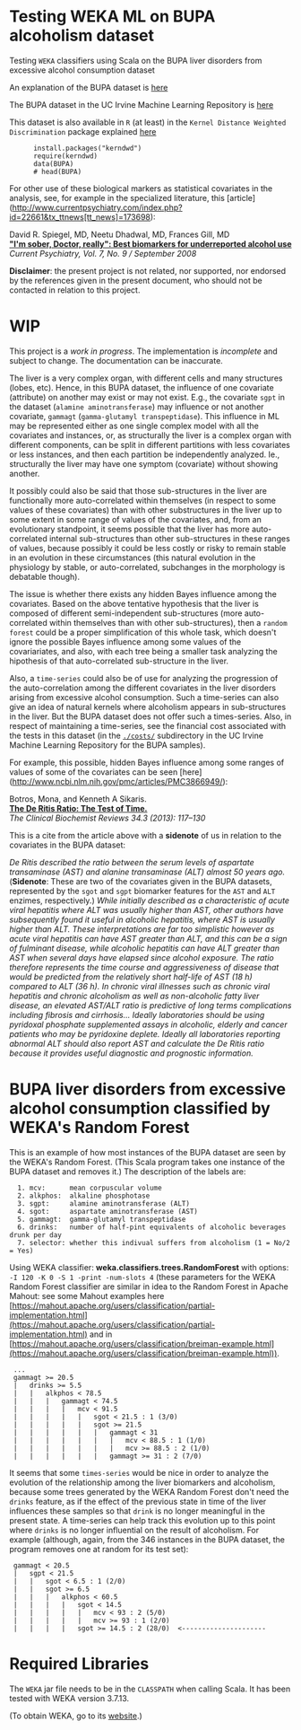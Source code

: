 # Testing WEKA ML on BUPA alcoholism dataset

Testing `WEKA` classifiers using Scala on the BUPA liver disorders from excessive alcohol consumption dataset

An explanation of the BUPA dataset is [here](http://sci2s.ugr.es/keel/dataset.php?cod=55)

The BUPA dataset in the UC Irvine Machine Learning Repository is [here](https://archive.ics.uci.edu/ml/datasets/Liver+Disorders)

This dataset is also available in `R` (at least) in the `Kernel Distance Weighted Discrimination` package explained
[here](https://cran.r-project.org/web/packages/kerndwd/kerndwd.pdf)

          install.packages("kerndwd")
          require(kerndwd)
          data(BUPA)
          # head(BUPA)

For other use of these biological markers as statistical covariates in the analysis, see, for example in the specialized literature, this [article] (http://www.currentpsychiatry.com/index.php?id=22661&tx_ttnews[tt_news]=173698):

David R. Spiegel, MD, Neetu Dhadwal, MD, Frances Gill, MD  <br />
[**"I'm sober, Doctor, really": Best biomarkers for underreported alcohol use**](http://www.currentpsychiatry.com/index.php?id=22661&tx_ttnews[tt_news]=173698)  <br />
*Current Psychiatry, Vol. 7, No. 9 / September 2008*

**Disclaimer**: the present project is not related, nor supported, nor endorsed by the references given in the present document, who should not be contacted in relation to this project.

# WIP

This project is a *work in progress*. The implementation is *incomplete* and
subject to change. The documentation can be inaccurate.

The liver is a very complex organ, with different cells and many structures (lobes, etc). Hence, in this BUPA dataset, the influence of one covariate (attribute) on another may exist or may not exist. E.g., the covariate `sgpt` in the dataset (`alamine aminotransferase`) may influence or not another covariate, `gammagt` (`gamma-glutamyl transpeptidase`). This influence in ML may be represented either as one single complex model with all the covariates and instances, or, as structurally the liver is a complex organ with different components, can be split in different partitions with less covariates or less instances, and then each partition be independently analyzed. Ie., structurally the liver may have one symptom (covariate) without showing another.

It possibly could also be said that those sub-structures in the liver are functionally more auto-correlated within themselves (in respect to some values of these covariates) than with other substructures in the liver up to some extent in some range of values of the covariates, and, from an evolutionary standpoint, it seems possible that the liver has more auto-correlated internal sub-structures than other sub-structures in these ranges of values, because possibly it could be less costly or risky to remain stable in an evolution in these circumstances (this natural evolution in the physiology by stable, or auto-correlated, subchanges in the morphology is debatable though).

The issue is whether there exists any hidden Bayes influence among the covariates. Based on the above tentative hypothesis that the liver is composed of different semi-independent sub-structures (more auto-correlated within themselves than with other sub-structures), then a `random forest` could be a proper simplification of this whole task, which doesn't ignore the possible Bayes influence among some values of the covariariates, and also, with each tree being a smaller task analyzing the hipothesis of that auto-correlated sub-structure in the liver.

Also, a `time-series` could also be of use for analyzing the progression of the auto-correlation among the different covariates in the liver disorders arising from excessive alcohol consumption. Such a time-series can also give an idea of natural kernels where alcoholism appears in sub-structures in the liver. But the BUPA dataset does not offer such a times-series. Also, in respect of maintaining a time-series, see the financial cost associated with the tests in this dataset (in the [`./costs/`](http://archive.ics.uci.edu/ml/machine-learning-databases/liver-disorders/costs/)  subdirectory in the UC Irvine Machine Learning Repository for the BUPA samples).

For example, this possible, hidden Bayes influence among some ranges of values of some of the covariates can be seen [here] (http://www.ncbi.nlm.nih.gov/pmc/articles/PMC3866949/):

Botros, Mona, and Kenneth A Sikaris.  <br />
[**The De Ritis Ratio: The Test of Time.**](http://www.ncbi.nlm.nih.gov/pmc/articles/PMC3866949/)  <br />
*The Clinical Biochemist Reviews 34.3 (2013): 117–130*

This is a cite from the article above with a **sidenote** of us in relation to the covariates in the BUPA dataset:

*De Ritis described the ratio between the serum levels of aspartate transaminase (AST) and alanine transaminase (ALT) almost 50 years ago.* (**Sidenote**: These are two of the covariates given in the BUPA datasets, represented by the `sgot` and `sgpt` biomarker features for the `AST` and `ALT` enzimes, respectively.) *While initially described as a characteristic of acute viral hepatitis where ALT was usually higher than AST, other authors have subsequently found it useful in alcoholic hepatitis, where AST is usually higher than ALT. These interpretations are far too simplistic however as acute viral hepatitis can have AST greater than ALT, and this can be a sign of fulminant disease, while alcoholic hepatitis can have ALT greater than AST when several days have elapsed since alcohol exposure. The ratio therefore represents the time course and aggressiveness of disease that would be predicted from the relatively short half-life of AST (18 h) compared to ALT (36 h). In chronic viral illnesses such as chronic viral hepatitis and chronic alcoholism as well as non-alcoholic fatty liver disease, an elevated AST/ALT ratio is predictive of long terms complications including fibrosis and cirrhosis... Ideally laboratories should be using pyridoxal phosphate supplemented assays in alcoholic, elderly and cancer patients who may be pyridoxine deplete. Ideally all laboratories reporting abnormal ALT should also report AST and calculate the De Ritis ratio because it provides useful diagnostic and prognostic information.*

# BUPA liver disorders from excessive alcohol consumption classified by WEKA's Random Forest

This is an example of how most instances of the BUPA dataset are seen by the WEKA's Random Forest. (This Scala program takes one instance of the BUPA dataset and removes it.) The description of the labels are:

      1. mcv:      mean corpuscular volume
      2. alkphos:  alkaline phosphotase
      3. sgpt:     alamine aminotransferase (ALT)
      4. sgot:     aspartate aminotransferase (AST)
      5. gammagt:  gamma-glutamyl transpeptidase
      6. drinks:   number of half-pint equivalents of alcoholic beverages drunk per day
      7. selector: whether this indivual suffers from alcoholism (1 = No/2 = Yes)

Using WEKA classifier: **weka.classifiers.trees.RandomForest** with options: `-I 120 -K 0 -S 1 -print -num-slots 4` (these parameters for the WEKA Random Forest classifier are similar in idea to the Random Forest in Apache Mahout: see some Mahout examples here [https://mahout.apache.org/users/classification/partial-implementation.html](https://mahout.apache.org/users/classification/partial-implementation.html) and in [https://mahout.apache.org/users/classification/breiman-example.html](https://mahout.apache.org/users/classification/breiman-example.html)).

     ...
     gammagt >= 20.5
     |   drinks >= 5.5
     |   |   alkphos < 78.5
     |   |   |   gammagt < 74.5
     |   |   |   |   mcv < 91.5
     |   |   |   |   |   sgot < 21.5 : 1 (3/0)
     |   |   |   |   |   sgot >= 21.5
     |   |   |   |   |   |   gammagt < 31
     |   |   |   |   |   |   |   mcv < 88.5 : 1 (1/0)
     |   |   |   |   |   |   |   mcv >= 88.5 : 2 (1/0)
     |   |   |   |   |   |   gammagt >= 31 : 2 (7/0)

It seems that some `times-series` would be nice in order to analyze the evolution of the relationship among the liver biomarkers and alcoholism, because some trees generated by the WEKA Random Forest don't need the `drinks` feature, as if the effect of the previous state in time of the liver influences these samples so that `drink` is no longer meaningful in the present state. A time-series can help track this evolution up to this point where `drinks` is no longer influential on the result of alcoholism. For example (although, again, from the 346 instances in the BUPA dataset, the program removes one at random for its test set):

     gammagt < 20.5
     |   sgpt < 21.5
     |   |   sgot < 6.5 : 1 (2/0)
     |   |   sgot >= 6.5
     |   |   |   alkphos < 60.5
     |   |   |   |   sgot < 14.5
     |   |   |   |   |   mcv < 93 : 2 (5/0)
     |   |   |   |   |   mcv >= 93 : 1 (2/0)
     |   |   |   |   sgot >= 14.5 : 2 (28/0)  <---------------------

# Required Libraries

The `WEKA` jar file needs to be in the `CLASSPATH` when calling Scala. It has been tested with WEKA version 3.7.13.

(To obtain WEKA, go to its [website](http://www.cs.waikato.ac.nz/ml/weka/downloading.html).)

